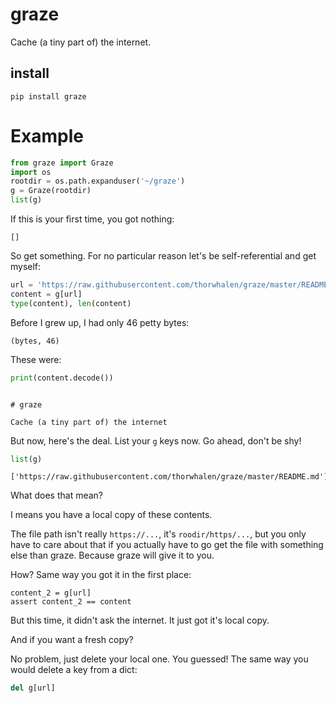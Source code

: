 # graze

Cache (a tiny part of) the internet.

## install

```pip install graze```

# Example

```python
from graze import Graze
import os
rootdir = os.path.expanduser('~/graze')
g = Graze(rootdir)
list(g)
```

If this is your first time, you got nothing:

```
[]
```

So get something. For no particular reason let's be self-referential and get myself:

```python
url = 'https://raw.githubusercontent.com/thorwhalen/graze/master/README.md'
content = g[url]
type(content), len(content)
```

Before I grew up, I had only 46 petty bytes:
```
(bytes, 46)
```

These were:

```python
print(content.decode())
```

```

# graze

Cache (a tiny part of) the internet
```

But now, here's the deal. List your ``g`` keys now. Go ahead, don't be shy!

```python
list(g)
```
```
['https://raw.githubusercontent.com/thorwhalen/graze/master/README.md']
```

What does that mean? 

I means you have a local copy of these contents. 

The file path isn't really ``https://...``, it's `roodir/https/...`, but you 
only have to care about that if you actually have to go get the file with
something else than graze. Because graze will give it to you.

How? Same way you got it in the first place:

```
content_2 = g[url]
assert content_2 == content
```

But this time, it didn't ask the internet. It just got it's local copy.

And if you want a fresh copy? 

No problem, just delete your local one. You guessed! 
The same way you would delete a key from a dict:

```python
del g[url]
```

